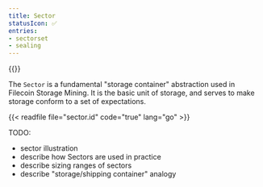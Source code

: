 ```yaml
---
title: Sector
statusIcon: ✅
entries:
- sectorset
- sealing
---
```


{{<label sector>}}

The `Sector` is a fundamental "storage container" abstraction used in Filecoin Storage Mining. It is the basic unit of storage,
and serves to make storage conform to a set of expectations.

{{< readfile file="sector.id" code="true" lang="go" >}}


TODO:

- sector illustration
- describe how Sectors are used in practice
- describe sizing ranges of sectors
- describe "storage/shipping container" analogy
